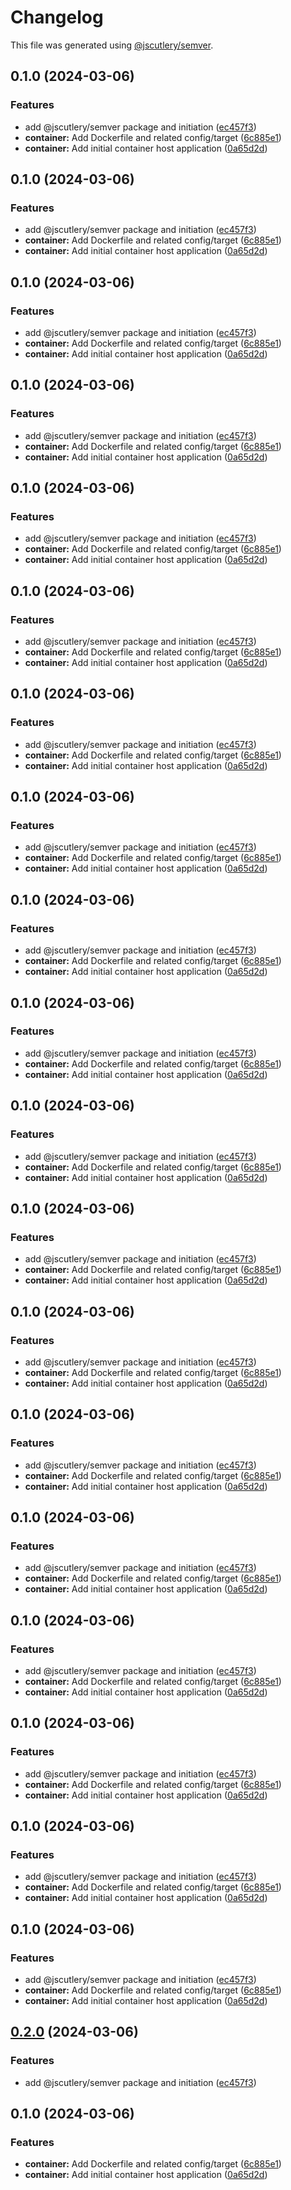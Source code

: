 # Changelog

This file was generated using [@jscutlery/semver](https://github.com/jscutlery/semver).

## 0.1.0 (2024-03-06)


### Features

* add @jscutlery/semver package and initiation ([ec457f3](/jdwillmsen/jdw/commit/ec457f35a7881226ca2c7ad13abaf6a0c4c16c4f))
* **container:** Add Dockerfile and related config/target ([6c885e1](/jdwillmsen/jdw/commit/6c885e13bf25f3e6adb54838011f3bb9275c693f))
* **container:** Add initial container host application ([0a65d2d](/jdwillmsen/jdw/commit/0a65d2da0813beddb63f01a28e0f0efd0b5812b5))

## 0.1.0 (2024-03-06)


### Features

* add @jscutlery/semver package and initiation ([ec457f3](/jdwillmsen/jdw/commit/ec457f35a7881226ca2c7ad13abaf6a0c4c16c4f))
* **container:** Add Dockerfile and related config/target ([6c885e1](/jdwillmsen/jdw/commit/6c885e13bf25f3e6adb54838011f3bb9275c693f))
* **container:** Add initial container host application ([0a65d2d](/jdwillmsen/jdw/commit/0a65d2da0813beddb63f01a28e0f0efd0b5812b5))

## 0.1.0 (2024-03-06)


### Features

* add @jscutlery/semver package and initiation ([ec457f3](/jdwillmsen/jdw/commit/ec457f35a7881226ca2c7ad13abaf6a0c4c16c4f))
* **container:** Add Dockerfile and related config/target ([6c885e1](/jdwillmsen/jdw/commit/6c885e13bf25f3e6adb54838011f3bb9275c693f))
* **container:** Add initial container host application ([0a65d2d](/jdwillmsen/jdw/commit/0a65d2da0813beddb63f01a28e0f0efd0b5812b5))

## 0.1.0 (2024-03-06)


### Features

* add @jscutlery/semver package and initiation ([ec457f3](/jdwillmsen/jdw/commit/ec457f35a7881226ca2c7ad13abaf6a0c4c16c4f))
* **container:** Add Dockerfile and related config/target ([6c885e1](/jdwillmsen/jdw/commit/6c885e13bf25f3e6adb54838011f3bb9275c693f))
* **container:** Add initial container host application ([0a65d2d](/jdwillmsen/jdw/commit/0a65d2da0813beddb63f01a28e0f0efd0b5812b5))

## 0.1.0 (2024-03-06)


### Features

* add @jscutlery/semver package and initiation ([ec457f3](/jdwillmsen/jdw/commit/ec457f35a7881226ca2c7ad13abaf6a0c4c16c4f))
* **container:** Add Dockerfile and related config/target ([6c885e1](/jdwillmsen/jdw/commit/6c885e13bf25f3e6adb54838011f3bb9275c693f))
* **container:** Add initial container host application ([0a65d2d](/jdwillmsen/jdw/commit/0a65d2da0813beddb63f01a28e0f0efd0b5812b5))

## 0.1.0 (2024-03-06)


### Features

* add @jscutlery/semver package and initiation ([ec457f3](/jdwillmsen/jdw/commit/ec457f35a7881226ca2c7ad13abaf6a0c4c16c4f))
* **container:** Add Dockerfile and related config/target ([6c885e1](/jdwillmsen/jdw/commit/6c885e13bf25f3e6adb54838011f3bb9275c693f))
* **container:** Add initial container host application ([0a65d2d](/jdwillmsen/jdw/commit/0a65d2da0813beddb63f01a28e0f0efd0b5812b5))

## 0.1.0 (2024-03-06)


### Features

* add @jscutlery/semver package and initiation ([ec457f3](/jdwillmsen/jdw/commit/ec457f35a7881226ca2c7ad13abaf6a0c4c16c4f))
* **container:** Add Dockerfile and related config/target ([6c885e1](/jdwillmsen/jdw/commit/6c885e13bf25f3e6adb54838011f3bb9275c693f))
* **container:** Add initial container host application ([0a65d2d](/jdwillmsen/jdw/commit/0a65d2da0813beddb63f01a28e0f0efd0b5812b5))

## 0.1.0 (2024-03-06)


### Features

* add @jscutlery/semver package and initiation ([ec457f3](/jdwillmsen/jdw/commit/ec457f35a7881226ca2c7ad13abaf6a0c4c16c4f))
* **container:** Add Dockerfile and related config/target ([6c885e1](/jdwillmsen/jdw/commit/6c885e13bf25f3e6adb54838011f3bb9275c693f))
* **container:** Add initial container host application ([0a65d2d](/jdwillmsen/jdw/commit/0a65d2da0813beddb63f01a28e0f0efd0b5812b5))

## 0.1.0 (2024-03-06)


### Features

* add @jscutlery/semver package and initiation ([ec457f3](/jdwillmsen/jdw/commit/ec457f35a7881226ca2c7ad13abaf6a0c4c16c4f))
* **container:** Add Dockerfile and related config/target ([6c885e1](/jdwillmsen/jdw/commit/6c885e13bf25f3e6adb54838011f3bb9275c693f))
* **container:** Add initial container host application ([0a65d2d](/jdwillmsen/jdw/commit/0a65d2da0813beddb63f01a28e0f0efd0b5812b5))

## 0.1.0 (2024-03-06)


### Features

* add @jscutlery/semver package and initiation ([ec457f3](/jdwillmsen/jdw/commit/ec457f35a7881226ca2c7ad13abaf6a0c4c16c4f))
* **container:** Add Dockerfile and related config/target ([6c885e1](/jdwillmsen/jdw/commit/6c885e13bf25f3e6adb54838011f3bb9275c693f))
* **container:** Add initial container host application ([0a65d2d](/jdwillmsen/jdw/commit/0a65d2da0813beddb63f01a28e0f0efd0b5812b5))

## 0.1.0 (2024-03-06)


### Features

* add @jscutlery/semver package and initiation ([ec457f3](/jdwillmsen/jdw/commit/ec457f35a7881226ca2c7ad13abaf6a0c4c16c4f))
* **container:** Add Dockerfile and related config/target ([6c885e1](/jdwillmsen/jdw/commit/6c885e13bf25f3e6adb54838011f3bb9275c693f))
* **container:** Add initial container host application ([0a65d2d](/jdwillmsen/jdw/commit/0a65d2da0813beddb63f01a28e0f0efd0b5812b5))

## 0.1.0 (2024-03-06)


### Features

* add @jscutlery/semver package and initiation ([ec457f3](/jdwillmsen/jdw/commit/ec457f35a7881226ca2c7ad13abaf6a0c4c16c4f))
* **container:** Add Dockerfile and related config/target ([6c885e1](/jdwillmsen/jdw/commit/6c885e13bf25f3e6adb54838011f3bb9275c693f))
* **container:** Add initial container host application ([0a65d2d](/jdwillmsen/jdw/commit/0a65d2da0813beddb63f01a28e0f0efd0b5812b5))

## 0.1.0 (2024-03-06)


### Features

* add @jscutlery/semver package and initiation ([ec457f3](/jdwillmsen/jdw/commit/ec457f35a7881226ca2c7ad13abaf6a0c4c16c4f))
* **container:** Add Dockerfile and related config/target ([6c885e1](/jdwillmsen/jdw/commit/6c885e13bf25f3e6adb54838011f3bb9275c693f))
* **container:** Add initial container host application ([0a65d2d](/jdwillmsen/jdw/commit/0a65d2da0813beddb63f01a28e0f0efd0b5812b5))

## 0.1.0 (2024-03-06)


### Features

* add @jscutlery/semver package and initiation ([ec457f3](/jdwillmsen/jdw/commit/ec457f35a7881226ca2c7ad13abaf6a0c4c16c4f))
* **container:** Add Dockerfile and related config/target ([6c885e1](/jdwillmsen/jdw/commit/6c885e13bf25f3e6adb54838011f3bb9275c693f))
* **container:** Add initial container host application ([0a65d2d](/jdwillmsen/jdw/commit/0a65d2da0813beddb63f01a28e0f0efd0b5812b5))

## 0.1.0 (2024-03-06)


### Features

* add @jscutlery/semver package and initiation ([ec457f3](/jdwillmsen/jdw/commit/ec457f35a7881226ca2c7ad13abaf6a0c4c16c4f))
* **container:** Add Dockerfile and related config/target ([6c885e1](/jdwillmsen/jdw/commit/6c885e13bf25f3e6adb54838011f3bb9275c693f))
* **container:** Add initial container host application ([0a65d2d](/jdwillmsen/jdw/commit/0a65d2da0813beddb63f01a28e0f0efd0b5812b5))

## 0.1.0 (2024-03-06)


### Features

* add @jscutlery/semver package and initiation ([ec457f3](/jdwillmsen/jdw/commit/ec457f35a7881226ca2c7ad13abaf6a0c4c16c4f))
* **container:** Add Dockerfile and related config/target ([6c885e1](/jdwillmsen/jdw/commit/6c885e13bf25f3e6adb54838011f3bb9275c693f))
* **container:** Add initial container host application ([0a65d2d](/jdwillmsen/jdw/commit/0a65d2da0813beddb63f01a28e0f0efd0b5812b5))

## 0.1.0 (2024-03-06)


### Features

* add @jscutlery/semver package and initiation ([ec457f3](/jdwillmsen/jdw/commit/ec457f35a7881226ca2c7ad13abaf6a0c4c16c4f))
* **container:** Add Dockerfile and related config/target ([6c885e1](/jdwillmsen/jdw/commit/6c885e13bf25f3e6adb54838011f3bb9275c693f))
* **container:** Add initial container host application ([0a65d2d](/jdwillmsen/jdw/commit/0a65d2da0813beddb63f01a28e0f0efd0b5812b5))

## 0.1.0 (2024-03-06)


### Features

* add @jscutlery/semver package and initiation ([ec457f3](/jdwillmsen/jdw/commit/ec457f35a7881226ca2c7ad13abaf6a0c4c16c4f))
* **container:** Add Dockerfile and related config/target ([6c885e1](/jdwillmsen/jdw/commit/6c885e13bf25f3e6adb54838011f3bb9275c693f))
* **container:** Add initial container host application ([0a65d2d](/jdwillmsen/jdw/commit/0a65d2da0813beddb63f01a28e0f0efd0b5812b5))

## 0.1.0 (2024-03-06)


### Features

* add @jscutlery/semver package and initiation ([ec457f3](/jdwillmsen/jdw/commit/ec457f35a7881226ca2c7ad13abaf6a0c4c16c4f))
* **container:** Add Dockerfile and related config/target ([6c885e1](/jdwillmsen/jdw/commit/6c885e13bf25f3e6adb54838011f3bb9275c693f))
* **container:** Add initial container host application ([0a65d2d](/jdwillmsen/jdw/commit/0a65d2da0813beddb63f01a28e0f0efd0b5812b5))

## [0.2.0](/jdwillmsen/jdw/compare/container-0.1.0...container-0.2.0) (2024-03-06)


### Features

* add @jscutlery/semver package and initiation ([ec457f3](/jdwillmsen/jdw/commit/ec457f35a7881226ca2c7ad13abaf6a0c4c16c4f))

## 0.1.0 (2024-03-06)


### Features

* **container:** Add Dockerfile and related config/target ([6c885e1](/jdwillmsen/jdw/commit/6c885e13bf25f3e6adb54838011f3bb9275c693f))
* **container:** Add initial container host application ([0a65d2d](/jdwillmsen/jdw/commit/0a65d2da0813beddb63f01a28e0f0efd0b5812b5))
